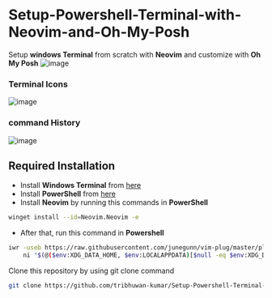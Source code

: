 # Setup-Powershell-Terminal-with-Neovim-and-Oh-My-Posh
Setup **windows Terminal** from scratch with **Neovim** and customize with **Oh My Posh**
![image](https://github.com/tribhuwan-kumar/Setup-Powershell-Terminal-with-Neovim-and-Oh-My-Posh/assets/118052427/bec3550e-868a-4915-a227-9806c91bc0b5)
### Terminal Icons
![image](https://github.com/tribhuwan-kumar/Setup-Powershell-Terminal-with-Neovim-and-Oh-My-Posh/assets/118052427/3649cd1b-c65d-4463-b288-d5c1a5621934)
### command History
![image](https://github.com/tribhuwan-kumar/Setup-Powershell-Terminal-with-Neovim-and-Oh-My-Posh/assets/118052427/8d2ac6b1-a627-4d5b-ade1-8bd61ff040a4)


## Required Installation
- Install **Windows Terminal** from [here](https://www.microsoft.com/store/productid/9N0DX20HK701?ocid=pdpshare)
- Install **PowerShell** from [here](https://www.microsoft.com/store/productid/9MZ1SNWT0N5D?ocid=pdpshare)
- Install **Neovim** by running this commands in **PowerShell** 
```bash
winget install --id=Neovim.Neovim -e 
```
- After that, run this command in **Powershell**
```bash
iwr -useb https://raw.githubusercontent.com/junegunn/vim-plug/master/plug.vim |`
    ni "$(@($env:XDG_DATA_HOME, $env:LOCALAPPDATA)[$null -eq $env:XDG_DATA_HOME])/nvim-data/site/autoload/plug.vim" -Force
```
Clone this repository by using git clone command
```bash
git clone https://github.com/tribhuwan-kumar/Setup-Powershell-Terminal-with-Neovim-and-Oh-My-Posh.git .\AppData\Local\nvim
```
